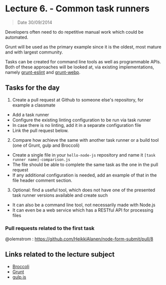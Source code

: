# Lecture 6. - Common task runners

> Date 30/09/2014

Developers often need to do repetitive manual work which could be automated.

Grunt will be used as the primary example since it is the oldest, most mature and with largest community.

Tasks can be created for command line tools as well as programmable APIs. Both of these approaches will be looked at, via existing implementations, namely [grunt-eslint][] and [grunt-webp][].

## Tasks for the day

1. Create a pull request at Github to someone else's repository, for example a classmate
  - Add a task runner
  - Configure the existing linting configuration to be run via task runner
  - In case there is no linting, add it in a separate configuration file
  - Link the pull request below.
2. Compare how achieve the same with another task runner or a build tool (one of Grunt, gulp and Broccoli)
  - Create a single file in your `hello-node-js` repository and name it `[task runner name]-comparison.js`
  - The file should be able to complete the same task as the one in the pull request
  - If any additional configuration is needed, add an example of that in the file header comment section.
3. Optional: find a useful tool, which does not have one of the presented task runner versions available and create such
  - It can also be a command line tool, not necessarily made with Node.js
  - It can even be a web service which has a RESTful API for processing files

### Pull requests related to the first task
@olemstrom : https://github.com/HeikkiAlanen/node-form-submit/pull/8


## Links related to the lecture subject

* [Broccoli](https://github.com/broccolijs/broccoli "Browser compilation library – a build tool for applications that run in the browser")
* [Grunt](http://gruntjs.com/ "The JavaScript Task Runner")
* [gulp.js](http://gulpjs.com/ "The streaming build system")

[grunt-eslint]: https://github.com/sindresorhus/grunt-eslint "Validate files with ESLint"
[grunt-webp]: https://github.com/somerandomdude/grunt-webp/ "Convert your images to WebP format"
